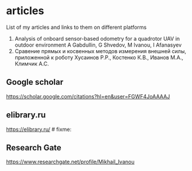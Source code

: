 # articles
List of my articles and links to them on different platforms

1. Analysis of onboard sensor-based odometry for a quadrotor UAV in outdoor environment
A Gabdullin, G Shvedov, M Ivanou, I Afanasyev
2. Сравение прямых и косвенных методов измерения внешней силы, приложенной к роботу
Хусаинов Р.Р., Костенко К.В., Иванов М.А., Климчик А.С.

## Google scholar
https://scholar.google.com/citations?hl=en&user=FGWF4JoAAAAJ

## elibrary.ru
https://elibrary.ru/  # fixme:

## Research Gate
https://www.researchgate.net/profile/Mikhail_Ivanou
